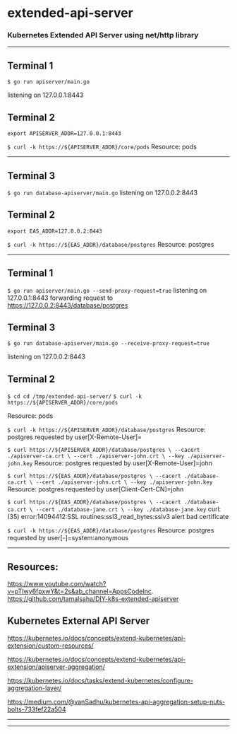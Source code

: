 # extended-api-server

### Kubernetes Extended API Server using net/http library


-------------------------------------


## Terminal 1
`$ go run apiserver/main.go`

listening on 127.0.0.1:8443

## Terminal 2
`export APISERVER_ADDR=127.0.0.1:8443`

`$ curl -k https://${APISERVER_ADDR}/core/pods`
Resource: pods


-------------------------------------

## Terminal 3
`$ go run database-apiserver/main.go`
listening on 127.0.0.2:8443

## Terminal 2
`export EAS_ADDR=127.0.0.2:8443`

`$ curl -k https://${EAS_ADDR}/database/postgres`
Resource: postgres


-------------------------------------

## Terminal 1
`$ go run apiserver/main.go --send-proxy-request=true`
listening on 127.0.0.1:8443
forwarding request to https://127.0.0.2:8443/database/postgres

## Terminal 3
`$ go run database-apiserver/main.go --receive-proxy-request=true`




listening on 127.0.0.2:8443

## Terminal 2
`$ cd cd /tmp/extended-api-server/`
`$ curl -k https://${APISERVER_ADDR}/core/pods`

Resource: pods

`$ curl -k https://${APISERVER_ADDR}/database/postgres`
Resource: postgres requested by user[X-Remote-User]=

`$ curl https://${APISERVER_ADDR}/database/postgres \
--cacert ./apiserver-ca.crt \
--cert ./apiserver-john.crt \
--key ./apiserver-john.key`
Resource: postgres requested by user[X-Remote-User]=john

`$ curl https://${EAS_ADDR}/database/postgres \
--cacert ./database-ca.crt \
--cert ./apiserver-john.crt \
--key ./apiserver-john.key`
Resource: postgres requested by user[Client-Cert-CN]=john

`$ curl https://${EAS_ADDR}/database/postgres \
--cacert ./database-ca.crt \
--cert ./database-jane.crt \
--key ./database-jane.key`
curl: (35) error:14094412:SSL routines:ssl3_read_bytes:sslv3 alert bad certificate

`$ curl -k https://${EAS_ADDR}/database/postgres`
Resource: postgres requested by user[-]=system:anonymous

-------------------------------------

## Resources: 
https://www.youtube.com/watch?v=pTIwy6fpxwY&t=2s&ab_channel=AppsCodeInc.
https://github.com/tamalsaha/DIY-k8s-extended-apiserver

## Kubernetes External API Server

https://kubernetes.io/docs/concepts/extend-kubernetes/api-extension/custom-resources/

https://kubernetes.io/docs/concepts/extend-kubernetes/api-extension/apiserver-aggregation/

https://kubernetes.io/docs/tasks/extend-kubernetes/configure-aggregation-layer/

https://medium.com/@vanSadhu/kubernetes-api-aggregation-setup-nuts-bolts-733fef22a504

-------------------------------------


-------------------------------------
